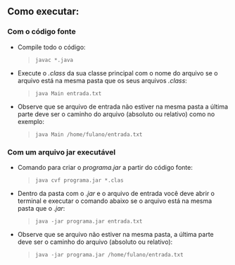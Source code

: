 ## Como executar:

### Com o código fonte

* Compile todo o código:

	>`javac *.java`

* Execute o _.class_ da sua classe principal com o nome do arquivo se o arquivo está na mesma pasta que os seus arquivos _.class_:

	>`java Main entrada.txt`

* Observe que se arquivo de entrada não estiver na mesma pasta a última parte deve ser o caminho do arquivo (absoluto ou relativo) como no exemplo:

	>`java Main /home/fulano/entrada.txt`

### Com um arquivo jar executável
- Comando para criar o _programa.jar_ a partir do código fonte: 

	>`java cvf programa.jar *.clas`

- Dentro da pasta com o _.jar_ e o arquivo de entrada você deve abrir o terminal e executar o comando abaixo se o arquivo está na mesma pasta que o _.jar_:

	>`java -jar programa.jar entrada.txt`

- Observe que se arquivo não estiver na mesma pasta, a última parte deve ser o caminho do arquivo (absoluto ou relativo):

	>`java -jar programa.jar /home/fulano/entrada.txt`


